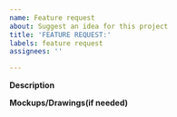 ```yaml
---
name: Feature request
about: Suggest an idea for this project
title: 'FEATURE REQUEST:'
labels: feature request
assignees: ''

---
```


**Description**

**Mockups/Drawings(if needed)**
